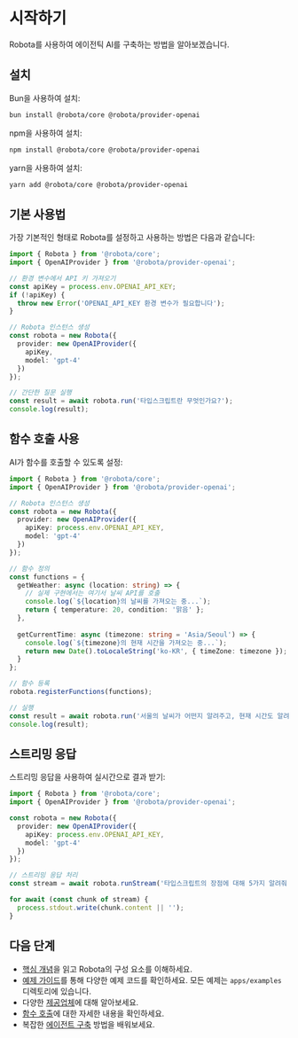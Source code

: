# 시작하기

Robota를 사용하여 에이전틱 AI를 구축하는 방법을 알아보겠습니다.

## 설치

Bun을 사용하여 설치:

```bash
bun install @robota/core @robota/provider-openai
```

npm을 사용하여 설치:

```bash
npm install @robota/core @robota/provider-openai
```

yarn을 사용하여 설치:

```bash
yarn add @robota/core @robota/provider-openai
```

## 기본 사용법

가장 기본적인 형태로 Robota를 설정하고 사용하는 방법은 다음과 같습니다:

```typescript
import { Robota } from '@robota/core';
import { OpenAIProvider } from '@robota/provider-openai';

// 환경 변수에서 API 키 가져오기
const apiKey = process.env.OPENAI_API_KEY;
if (!apiKey) {
  throw new Error('OPENAI_API_KEY 환경 변수가 필요합니다');
}

// Robota 인스턴스 생성
const robota = new Robota({
  provider: new OpenAIProvider({
    apiKey,
    model: 'gpt-4'
  })
});

// 간단한 질문 실행
const result = await robota.run('타입스크립트란 무엇인가요?');
console.log(result);
```

## 함수 호출 사용

AI가 함수를 호출할 수 있도록 설정:

```typescript
import { Robota } from '@robota/core';
import { OpenAIProvider } from '@robota/provider-openai';

// Robota 인스턴스 생성
const robota = new Robota({
  provider: new OpenAIProvider({
    apiKey: process.env.OPENAI_API_KEY,
    model: 'gpt-4'
  })
});

// 함수 정의
const functions = {
  getWeather: async (location: string) => {
    // 실제 구현에서는 여기서 날씨 API를 호출
    console.log(`${location}의 날씨를 가져오는 중...`);
    return { temperature: 20, condition: '맑음' };
  },
  
  getCurrentTime: async (timezone: string = 'Asia/Seoul') => {
    console.log(`${timezone}의 현재 시간을 가져오는 중...`);
    return new Date().toLocaleString('ko-KR', { timeZone: timezone });
  }
};

// 함수 등록
robota.registerFunctions(functions);

// 실행
const result = await robota.run('서울의 날씨가 어떤지 알려주고, 현재 시간도 알려줘.');
console.log(result);
```

## 스트리밍 응답

스트리밍 응답을 사용하여 실시간으로 결과 받기:

```typescript
import { Robota } from '@robota/core';
import { OpenAIProvider } from '@robota/provider-openai';

const robota = new Robota({
  provider: new OpenAIProvider({
    apiKey: process.env.OPENAI_API_KEY,
    model: 'gpt-4'
  })
});

// 스트리밍 응답 처리
const stream = await robota.runStream('타입스크립트의 장점에 대해 5가지 알려줘');

for await (const chunk of stream) {
  process.stdout.write(chunk.content || '');
}
```

## 다음 단계

- [핵심 개념](./core-concepts.md)을 읽고 Robota의 구성 요소를 이해하세요.
- [예제 가이드](./examples.md)를 통해 다양한 예제 코드를 확인하세요. 모든 예제는 `apps/examples` 디렉토리에 있습니다.
- 다양한 [제공업체](./providers.md)에 대해 알아보세요.
- [함수 호출](./function-calling.md)에 대한 자세한 내용을 확인하세요.
- 복잡한 [에이전트 구축](./building-agents.md) 방법을 배워보세요. 